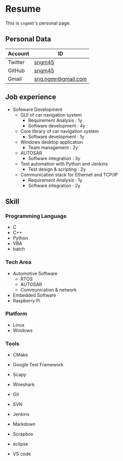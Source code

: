 # Resume
This is `sngm45`'s personal page.

## Personal Data

| Account | ID |
|---------|---|
| Twitter | [sngm45](https://twitter.com/sngm45) |
| GitHub | [sngm45](https://github.com/sngm45) |
| Gmail | [sng.ngmr@gmail.com](sng.ngmr@gmail.com) |


## Job experience
- Sofeware Development
  - GUI of car navigation system
    - Requirement Analysis : 1y
    - Software development : 4y
  - Core library of car navigation system
    - Software development : 1y
  - Windows desktop application
    - Team management : 2y
  - AUTOSAR
    - Software integration : 3y
  - Test automation with Python and Jenkins
    - Test design & scripting : 2y
  - Communication stack for Ethernet and TCP/IP
    - Requirement Analysis : 1y
    - Software integration : 2y


## Skill

### Programming Language
- C
- C++
- Python
- VBA
- batch

### Tech Area
- Automotive Software
  - RTOS
  - AUTOSAR
  - Communication & network
- Embedded Software
- Raspberry Pi


### Platform
- Linux
- Windows

### Tools
- CMake
- Google Test Framework

- Scapy
- Wireshark

- Git
- SVN
- Jenkins

- Markdown
- Scrapbox

- eclipse
- VS code

